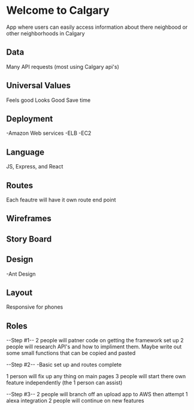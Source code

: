 # Welcome to Calgary

App where users can easily access information about there neighbood or other neighborhoods in Calgary


## Data

Many API requests (most using Calgary api's)

## Universal Values

Feels good
Looks Good
Save time


## Deployment

-Amazon Web services
  -ELB
  -EC2

## Language

JS, Express, and React

## Routes

Each feautre will have it own route end point

## Wireframes

## Story Board

## Design

-Ant Design

## Layout

Responsive for phones

## Roles

--Step #1--
2 people will patner code on getting the framework set up
2 people will research API's and how to impliment them. Maybe write out some small functions that can be copied and pasted

--Step #2--
-Basic set up and routes complete

1 person will fix up any thing on main pages
3 people will start there own feature independently (the 1 person can assist)

--Step #3--
2 people will branch off an upload app to AWS then attempt 1 alexa integration
2 people will continue on new features

